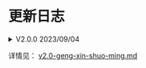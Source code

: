 # 更新日志

<details>

<summary>V2.0.0  2023/09/04</summary>

「新增功能」&#x20;

1、新增fromClaim参数custom，从User.CustomClaims中获取数据，实现了任意数据的注入&#x20;

2、新增@transaction参数，允许mutation执行事务&#x20;

3、底层存储升级，目录结构更加清晰&#x20;

4、引擎重构，大幅缩小配置文件大小和编译时间&#x20;

5、增量编译，新版本将全量编译改为了增量编译，极大提升了OPERATION的编译速度！

6、支持了function钩子，且还解决了钩子的循环依赖问题&#x20;

7、新增prisma数据源：支持虚拟外键、视图

「缺陷修复」 修复其他已知问题，提升了飞布的稳定性

「优化」 界面交互优化，提升产品易用性

</details>

详情见： [v2.0-geng-xin-shuo-ming.md](v2.0-geng-xin-shuo-ming.md "mention")
